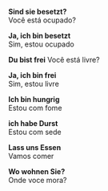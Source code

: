 **Sind sie besetzt?**  
Você está ocupado?  

**Ja, ich bin besetzt**  
Sim, estou ocupado  

**Du bist frei** 
Você está livre?  

**Ja, ich bin frei**  
Sim, estou livre  

**Ich bin hungrig**  
Estou com fome  

**ich habe Durst**  
Estou com sede  

**Lass uns Essen**  
Vamos comer  

**Wo wohnen Sie?**  
Onde voce mora?
